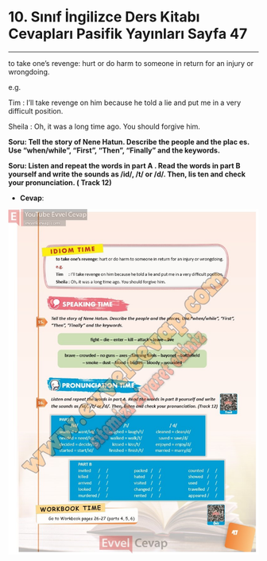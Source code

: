 # 10. Sınıf İngilizce Ders Kitabı Cevapları Pasifik Yayınları Sayfa 47

---

to take one’s revenge: hurt or do harm to someone in return for an injury or wrongdoing.

 e.g.

 Tim : I’ll take revenge on him because he told a lie and put me in a very difficult position.

 Sheila : Oh, it was a long time ago. You should forgive him.

**Soru: Tell the story of Nene Hatun. Describe the people and the plac es. Use “when/while”, “First”, “Then”, “Finally” and the keywords.**

**Soru: Listen and repeat the words in part A . Read the words in part B yourself and write the sounds as /id/, /t/ or /d/. Then, lis ten and check your pronunciation. ( Track 12)**

-   **Cevap**:

![Image 1](./image_1.jpg)